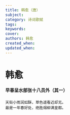 ```yaml
---
title: 韩愈（唐）
subject: 
category: 诗词歌赋
tags: 
keywords: 
cover: 
authors: 韩愈
created_when: 
updated_when: 
---
```


# 韩愈

#### 早春呈水部张十八员外（其一）

```
天街小雨润如酥，草色遥看近却无。
最是一年春好处，绝胜烟柳满皇都。
```
